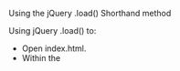 Using the jQuery .load() Shorthand method

Using jQuery .load() to:

- Open index.html.
- Within the <script> tag, replace the existing comment with a document ready function.
- Write the necessary event handlers to handle the click event for each of the 3 links within the index.html page.
- When each link is clicked, the corresponding section within the solutions.html page should be loaded into the div tag uniquely identified as solution.

Part 2 - Using the jQuery .get() Shorthand Method

Using the jQuery .get() shorthand method to programmatically load XML data into a web page using a server-side script such as a PHP file as an intermediary. This example will connect directly to an XML file and retrieve its contents.

- Open index.html.
- Within the <script> tag, replace the existing comment with a document ready function.
- Use the $.get() method to point to the team.xml file. Upon successful load, it will call a function to execute some code.
- Within the function, use method chaining to iterate through each of the child nodes in the management node.
- Within the .each() method, append the contents of the name, title, and bio nodes to the div element uniquely identified as team. Don’t forget to concatenate some simple HTML markup to help format the text on the web page.

Part 3 - Using the jQuery .getJSON() Shorthand Method

Using the jQuery .getJSON() shorthand method to programmatically load JSON data into a web page.

- Created a JSON file with each object having 5 or more items. Each item has at least 2 sets of key/value pairs.
- Open index.html.
- Within the <script> tag, replace the existing comment with a document ready function.
- Use the $.getJSON() method to point to the JSON file that you just created. 
- Use a set of nested .each() methods to iterate through the object and then the key/value pairs too.  Display the values of each pair within the div element uniquely identified as result.

Part 4 - Using the jQuery .ajax() Shorthand Method

Using the jQuery .ajax() shorthand method to programmatically load XML or JSON data into a web page using the .ajax() shorthand method using the following options:

- type
- url
- timeout
- datatype
- beforeSend: display a loading message on the page
- error: display a jQuery UI dialog box with an error message inside
- success: this is where you’ll process the data returned

